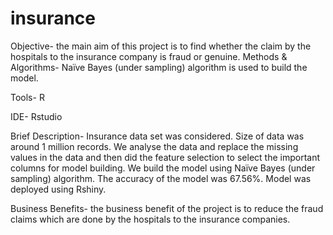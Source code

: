 # insurance
Objective- the main aim of this project is to find whether the claim by the hospitals to the insurance company is fraud or genuine. 
Methods & Algorithms- Naïve Bayes (under sampling) algorithm is used to build the model.

Tools- R

IDE- Rstudio

Brief Description- Insurance data set was considered. Size of data was around 1 million records. We analyse the data and replace the missing values in the data and then did the feature selection to select the important columns for model building. We build the model using Naïve Bayes (under sampling) algorithm. The accuracy of the model was 67.56%. Model was deployed using Rshiny.

Business Benefits- the business benefit of the project is to reduce the fraud claims which are done by the hospitals to the insurance companies.
